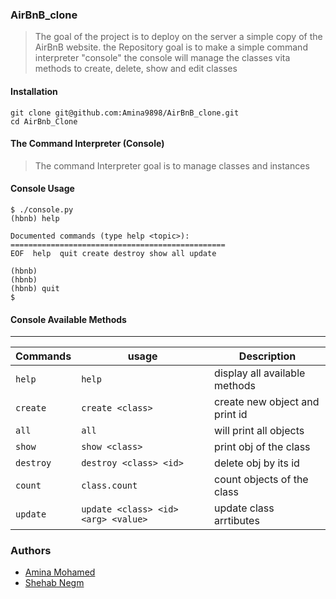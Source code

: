 ### AirBnB_clone
> The goal of the project is to deploy on the server a simple copy of the AirBnB website.
> the Repository goal is to make a simple command interpreter "console" 
> the console will manage the classes vita methods to create, delete, show and edit classes

#### Installation
```
git clone git@github.com:Amina9898/AirBnB_clone.git
cd AirBnb_Clone
```
#### The Command Interpreter (Console)
> The command Interpreter goal is to manage classes and instances

#### Console Usage
```
$ ./console.py
(hbnb) help

Documented commands (type help <topic>):
================================================
EOF  help  quit create destroy show all update

(hbnb)
(hbnb)
(hbnb) quit
$
```
#### Console Available Methods
---
|Commands | usage                              | Description                   |
|-------- |------------------------------------|-------------------------------|
|`help`   |`help`                              | display all available methods |
|`create` |`create <class>`                    | create new object and print id|
|`all`    |`all`                               | will print all objects        |
|`show`   |`show <class>`                      | print obj of the class        |
|`destroy`|`destroy <class> <id>`              | delete obj by its id          |
|`count`  |`class.count`                       | count objects of the class    |
|`update` |`update <class> <id> <arg> <value>` | update class arrtibutes       |

### Authors
* [Amina Mohamed](https://github.com/Amina9898)
* [Shehab Negm](https://github.com/ShehabNegm)



